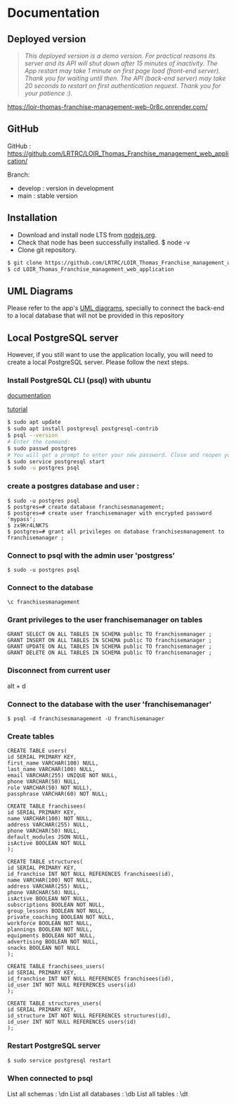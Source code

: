 # Documentation

## Deployed version 
> _This deployed version is a demo version. For practical reasons its server and its API will shut down after 15 minutes of inactivity. The App restart may take 1 minute on first page load (front-end server). Thank you for waiting until then. The API (back-end server) may take 20 seconds to restart on first authentication request. Thank you for your patience :)._

https://loir-thomas-franchise-management-web-0r8c.onrender.com/

## GitHub
GitHub : https://github.com/LRTRC/LOIR_Thomas_Franchise_management_web_application/

Branch:
* develop : version in development
* main : stable version


## Installation
* Download and install node LTS from [nodejs.org](https://nodejs.org/en/download/).
* Check that node has been successfully installed. $ node -v
* Clone git repository.
```bash
$ git clone https://github.com/LRTRC/LOIR_Thomas_Franchise_management_web_application.git
$ cd LOIR_Thomas_Franchise_management_web_application
```

## UML Diagrams
Please refer to the app's [UML diagrams](https://drive.google.com/file/d/1ER9JRr4pfG5k1hQrd_xif_c9QbKl-b-L/view?usp=share_link), specially to connect the back-end to a local database that will not be provided in this repository

## Local PostgreSQL server

However, if you still want to use the application locally, you will need to create a local PostgreSQL server. Please follow the next steps.


####

### Install PostgreSQL CLI (psql) with ubuntu
[documentation](https://docs.microsoft.com/en-us/windows/wsl/tutorials/wsl-database)

[tutorial](https://www.digitalocean.com/community/tutorials/how-to-install-and-use-postgresql-on-ubuntu-20-04#step-1-installing-postgresql)
```bash
$ sudo apt update
$ sudo apt install postgresql postgresql-contrib
$ psql --version
# Enter the command:
$ sudo passwd postgres   
# You will get a prompt to enter your new password. Close and reopen your terminal.
$ sudo service postgresql start
$ sudo -u postgres psql
```

### create a postgres database and user :
```postgresql
$ sudo -u postgres psql
$ postgres=# create database franchisesmanagement;
$ postgres=# create user franchisemanager with encrypted password 'mypass';
$ zx9Kr4LNK7S
$ postgres=# grant all privileges on database franchisesmanagement to franchisemanager ;
```

### Connect to psql with the admin user 'postgress'
```
$ sudo -u postgres psql
```

### Connect to the database 
```postgresql
\c franchisesmanagement
```

### Grant privileges to the user franchisemanager on tables
```postgresql
GRANT SELECT ON ALL TABLES IN SCHEMA public TO franchisemanager ;
GRANT INSERT ON ALL TABLES IN SCHEMA public TO franchisemanager ;
GRANT UPDATE ON ALL TABLES IN SCHEMA public TO franchisemanager ;
GRANT DELETE ON ALL TABLES IN SCHEMA public TO franchisemanager ;
```

### Disconnect from current user
alt + d

### Connect to the database with the user 'franchisemanager'
```
$ psql -d franchisesmanagement -U franchisemanager
```

### Create tables 
```postgresql
CREATE TABLE users(
id SERIAL PRIMARY KEY,
first_name VARCHAR(100) NULL,
last_name VARCHAR(100) NULL,
email VARCHAR(255) UNIQUE NOT NULL,   
phone VARCHAR(50) NULL,
role VARCHAR(50) NOT NULL),
passphrase VARCHAR(60) NOT NULL;

CREATE TABLE franchisees(
id SERIAL PRIMARY KEY,
name VARCHAR(100) NOT NULL,
address VARCHAR(255) NULL,
phone VARCHAR(50) NULL,
default_modules JSON NULL,
isActive BOOLEAN NOT NULL
);

CREATE TABLE structures(
id SERIAL PRIMARY KEY,
id_franchise INT NOT NULL REFERENCES franchisees(id),
name VARCHAR(100) NOT NULL,
address VARCHAR(255) NULL,
phone VARCHAR(50) NULL,
isActive BOOLEAN NOT NULL,
subscriptions BOOLEAN NOT NULL,
group_lessons BOOLEAN NOT NULL,
private_coaching BOOLEAN NOT NULL,
workforce BOOLEAN NOT NULL,
plannings BOOLEAN NOT NULL,
equipments BOOLEAN NOT NULL,
advertising BOOLEAN NOT NULL,
snacks BOOLEAN NOT NULL
);

CREATE TABLE franchisees_users(
id SERIAL PRIMARY KEY,
id_franchise INT NOT NULL REFERENCES franchisees(id),
id_user INT NOT NULL REFERENCES users(id)
);

CREATE TABLE structures_users(
id SERIAL PRIMARY KEY,
id_structure INT NOT NULL REFERENCES structures(id),
id_user INT NOT NULL REFERENCES users(id)
);

```

### Restart PostgreSQL server
```bash
$ sudo service postgresql restart
```

### When connected to psql
List all schemas : \dn
List all databases : \db
List all tables : \dt


